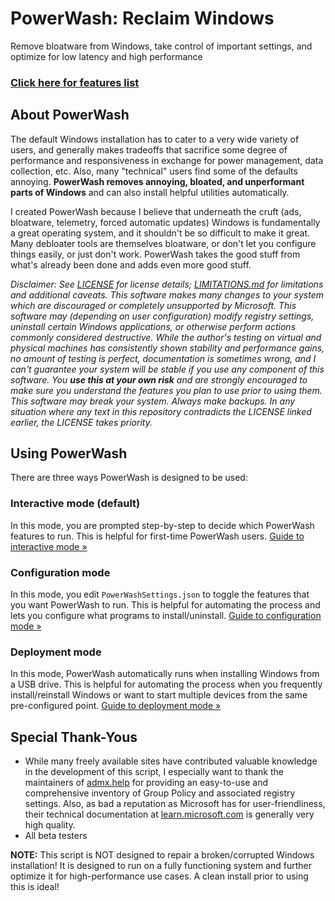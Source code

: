 # PowerWash: Reclaim Windows
Remove bloatware from Windows, take control of important settings, and optimize for low latency and high performance

### [Click here for features list](https://github.com/UniverseCraft/WindowsPowerWash/tree/main/docs/FEATURES.md)

## About PowerWash
The default Windows installation has to cater to a very wide variety of users, and generally makes tradeoffs that sacrifice some degree of performance and responsiveness in exchange for power management, data collection, etc. Also, many "technical" users find some of the defaults annoying. **PowerWash removes annoying, bloated, and unperformant parts of Windows** and can also install helpful utilities automatically.

I created PowerWash because I believe that underneath the cruft (ads, bloatware, telemetry, forced automatic updates) Windows is fundamentally a great operating system, and it shouldn't be so difficult to make it great. Many debloater tools are themselves bloatware, or don't let you configure things easily, or just don't work. PowerWash takes the good stuff from what's already been done and adds even more good stuff.

_Disclaimer: See [LICENSE](https://github.com/UniverseCraft/WindowsPowerWash/tree/main/LICENSE) for license details; [LIMITATIONS.md](https://github.com/UniverseCraft/WindowsPowerWash/tree/main/LIMITATIONS.md) for limitations and additional caveats. This software makes many changes to your system which are discouraged or completely unsupported by Microsoft. This software may (depending on user configuration) modify registry settings, uninstall certain Windows applications, or otherwise perform actions commonly considered destructive. While the author's testing on virtual and physical machines has consistently shown stability and performance gains, no amount of testing is perfect, documentation is sometimes wrong, and I can't guarantee your system will be stable if you use any component of this software. You **use this at your own risk** and are strongly encouraged to make sure you understand the features you plan to use prior to using them. This software may break your system. Always make backups. In any situation where any text in this repository contradicts the LICENSE linked earlier, the LICENSE takes priority._

## Using PowerWash
There are three ways PowerWash is designed to be used:

### Interactive mode (default)
In this mode, you are prompted step-by-step to decide which PowerWash features to run.
This is helpful for first-time PowerWash users.
[Guide to interactive mode »](https://github.com/UniverseCraft/WindowsPowerWash/tree/main/docs/USAGE_INTERACTIVE.md)

### Configuration mode
In this mode, you edit `PowerWashSettings.json` to toggle the features that you want PowerWash to run.
This is helpful for automating the process and lets you configure what programs to install/uninstall.
[Guide to configuration mode »](https://github.com/UniverseCraft/WindowsPowerWash/tree/main/docs/USAGE_CONFIG.md)

### Deployment mode
In this mode, PowerWash automatically runs when installing Windows from a USB drive.
This is helpful for automating the process when you frequently install/reinstall Windows or want to start multiple devices from the same pre-configured point.
[Guide to deployment mode »](https://github.com/UniverseCraft/WindowsPowerWash/tree/main/docs/USAGE_DEPLOYMENT.md)

## Special Thank-Yous
- While many freely available sites have contributed valuable knowledge in the development of this script, I especially want to thank the maintainers of [admx.help](https://admx.help) for providing an easy-to-use and comprehensive inventory of Group Policy and associated registry settings. Also, as bad a reputation as Microsoft has for user-friendliness, their technical documentation at [learn.microsoft.com](https://learn.microsoft.com) is generally very high quality.
- All beta testers

**NOTE:** This script is NOT designed to repair a broken/corrupted Windows installation! It is designed to run on a fully functioning system and further optimize it for high-performance use cases. A clean install prior to using this is ideal!
